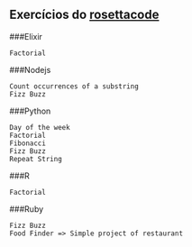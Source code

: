 ## Exercícios do [rosettacode](http://rosettacode.org/wiki/Category:Programming_Tasks)

###Elixir

    Factorial

###Nodejs

    Count occurrences of a substring
    Fizz Buzz

###Python

    Day of the week
    Factorial
    Fibonacci
    Fizz Buzz
    Repeat String

###R

    Factorial

###Ruby

    Fizz Buzz
    Food Finder => Simple project of restaurant
